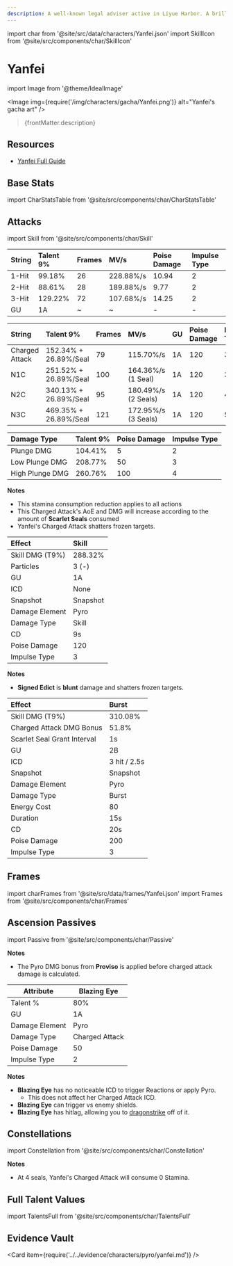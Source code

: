 ```yaml
---
description: A well-known legal adviser active in Liyue Harbor. A brilliant young lady in whose veins runs the blood of an illuminated beast.
---
```


import char from '@site/src/data/characters/Yanfei.json'
import SkillIcon from '@site/src/components/char/SkillIcon'

# Yanfei

import Image from '@theme/IdealImage'

<Image img={require('/img/characters/gacha/Yanfei.png')} alt="Yanfei's gacha art" />
<blockquote>{frontMatter.description}</blockquote>

## Resources

* [Yanfei Full Guide](https://keqingmains.com/yanfei/)

## Base Stats

import CharStatsTable from '@site/src/components/char/CharStatsTable'

<CharStatsTable char={char} />

## Attacks

import Skill from '@site/src/components/char/Skill'

<Tabs>
<TabItem value='na' label='Normal Attacks'>
<SkillIcon char={char} skill='na' />
<div class='talent-columns'>
<Skill char={char} skill='na' sectionFilter='Normal Attack' />

| String | Talent 9% | Frames | MV/s      | Poise Damage | Impulse Type |
| :----- | :-------- | :----- | :-------- | :----------- | :----------- |
| 1-Hit  | 99.18%    | 26     | 228.88%/s | 10.94        | 2            |
| 2-Hit  | 88.61%    | 28     | 189.88%/s | 9.77         | 2            |
| 3-Hit  | 129.22%   | 72     | 107.68%/s | 14.25        | 2            |
| GU     | 1A        | ~      | ~         | -            | -            |

</div>
<div class='talent-columns'>
<Skill char={char} skill='na' sectionFilter='Charged Attack' />

| String         | Talent 9%             | Frames | MV/s                  | GU  | Poise Damage | Impulse Type |
| :------------- | :-------------------- | :----- | :-------------------- | :-- | :----------- | :----------- |
| Charged Attack | 152.34% + 26.89%/Seal | 79     | 115.70%/s             | 1A  | 120          | 3            |
| N1C            | 251.52% + 26.89%/Seal | 100    | 164.36%/s \(1 Seal\)  | 1A  | 120          | 3            |
| N2C            | 340.13% + 26.89%/Seal | 95     | 180.49%/s \(2 Seals\) | 1A  | 120          | 4            |
| N3C            | 469.35% + 26.89%/Seal | 121    | 172.95%/s \(3 Seals\) | 1A  | 120          | 5            |

</div>
<div class='talent-columns'>
<Skill char={char} skill='na' sectionFilter='Plunging Attack' />

| Damage Type     | Talent 9% | Poise Damage | Impulse Type |
| :-------------- | :-------- | :----------- | :----------- |
| Plunge DMG      | 104.41%   | 5            | 2            |
| Low Plunge DMG  | 208.77%   | 50           | 3            |
| High Plunge DMG | 260.76%   | 100          | 4            |

</div>

**Notes**

* This stamina consumption reduction applies to all actions
* This Charged Attack's AoE and DMG will increase according to the amount of **Scarlet Seals** consumed
* Yanfei's Charged Attack shatters frozen targets.

</TabItem>

<TabItem value='e' label='Skill'>
<SkillIcon char={char} skill='e' />
<div class='talent-columns'>
<Skill char={char} skill='e' />

| Effect            | Skill    |
| :---------------- | :------- |
| Skill DMG \(T9%\) | 288.32%  |
| Particles         | 3 \(-\)  |
| GU                | 1A       |
| ICD               | None     |
| Snapshot          | Snapshot |
| Damage Element    | Pyro     |
| Damage Type       | Skill    |
| CD                | 9s       |
| Poise Damage      | 120      |
| Impulse Type      | 3        |

</div>

**Notes**

* **Signed Edict** is **blunt** damage and shatters frozen targets.

</TabItem>

<TabItem value='q' label='Burst'>
<SkillIcon char={char} skill='q' />
<div class='talent-columns'>
<Skill char={char} skill='q'/>

| Effect                      | Burst        |
| :-------------------------- | :----------- |
| Skill DMG \(T9%\)           | 310.08%      |
| Charged Attack DMG Bonus    | 51.8%        |
| Scarlet Seal Grant Interval | 1s           |
| GU                          | 2B           |
| ICD                         | 3 hit / 2.5s |
| Snapshot                    | Snapshot     |
| Damage Element              | Pyro         |
| Damage Type                 | Burst        |
| Energy Cost                 | 80           |
| Duration                    | 15s          |
| CD                          | 20s          |
| Poise Damage                | 200          |
| Impulse Type                | 3            |

</div>
</TabItem>
</Tabs>

## Frames

import charFrames from '@site/src/data/frames/Yanfei.json'
import Frames from '@site/src/components/char/Frames'

<Frames data={charFrames} />

## Ascension Passives

import Passive from '@site/src/components/char/Passive'

<Tabs>
<TabItem value='passive' label='Passive'>
<Passive char={char} passive={2} />
</TabItem>

<TabItem value='a1' label='Ascension 1'>
<Passive char={char} passive={0} />

**Notes**

* The Pyro DMG bonus from **Proviso** is applied before charged attack damage is calculated.

</TabItem>

<TabItem value="a4" label="Ascension 4">
<Passive char={char} passive={1} />

| Attribute      | Blazing Eye    |
| -------------- | -------------- |
| Talent %       | 80%            |
| GU             | 1A             |
| Damage Element | Pyro           |
| Damage Type    | Charged Attack |
| Poise Damage   | 50             |
| Impulse Type   | 2              |

**Notes**

* **Blazing Eye** has no noticeable ICD to trigger Reactions or apply Pyro.
  * This does not affect her Charged Attack ICD.
* **Blazing Eye** can trigger vs enemy shields.
* **Blazing Eye** has hitlag, allowing you to [dragonstrike](../../combat-mechanics/tech/plunge-tech.md) off of it.

</TabItem>
</Tabs>

## Constellations

import Constellation from '@site/src/components/char/Constellation'

<Tabs>
<TabItem value='c1' label='C1'>
<Constellation char={char} constellation={1} />
</TabItem>

<TabItem value='c2' label='C2'>
<Constellation char={char} constellation={2} />
</TabItem>

<TabItem value='c3' label='C3'>
<Constellation char={char} constellation={3} />
</TabItem>

<TabItem value='c4' label='C4'>
<Constellation char={char} constellation={4} />
</TabItem>

<TabItem value='c5' label='C5'>
<Constellation char={char} constellation={5} />
</TabItem>

<TabItem value='c6' label='C6'>
<Constellation char={char} constellation={6} />

**Notes**

* At 4 seals, Yanfei's Charged Attack will consume 0 Stamina.

</TabItem>
</Tabs>

## Full Talent Values

import TalentsFull from '@site/src/components/char/TalentsFull'

<TalentsFull char={char}/>

## Evidence Vault

<Card item={require('../../evidence/characters/pyro/yanfei.md')} />
